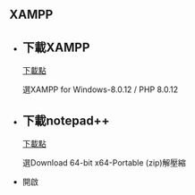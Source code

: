 ## XAMPP
 
 - 下載XAMPP
   - 
   [下載點](https://www.apachefriends.org/zh_tw/download.html)
   
   選XAMPP for Windows-8.0.12 / PHP 8.0.12
 
 - 下載notepad++
   - 
   [下載點](https://notepad-plus-plus.org/downloads/v8.1.9.1/)
   
   選Download 64-bit x64-Portable (zip)解壓縮
   
 - 開啟




